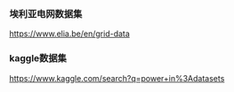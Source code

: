 ### 埃利亚电网数据集

https://www.elia.be/en/grid-data

### kaggle数据集

https://www.kaggle.com/search?q=power+in%3Adatasets
